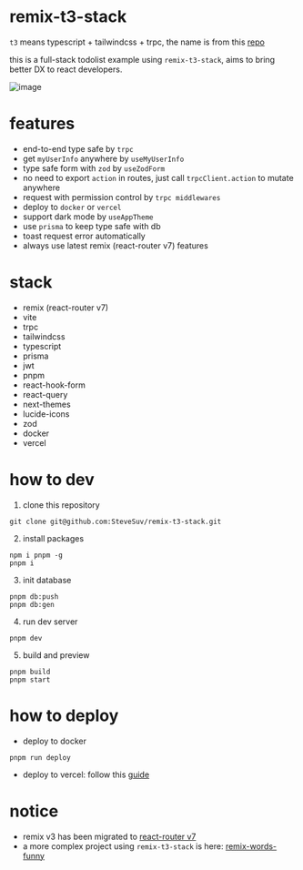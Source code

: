 # remix-t3-stack

`t3` means typescript + tailwindcss + trpc, the name is from this [repo](https://github.com/t3-oss/create-t3-app)

this is a full-stack todolist example using `remix-t3-stack`, aims to bring better DX to react developers.

![image](https://github.com/user-attachments/assets/0129c74a-29f7-4ec0-9957-bd83dae79558)

# features

- end-to-end type safe by `trpc`
- get `myUserInfo` anywhere by `useMyUserInfo`
- type safe form with `zod` by `useZodForm`
- no need to export `action` in routes, just call `trpcClient.action` to mutate anywhere
- request with permission control by `trpc middlewares`
- deploy to `docker` or `vercel`
- support dark mode by `useAppTheme`
- use `prisma` to keep type safe with db
- toast request error automatically
- always use latest remix (react-router v7) features

# stack

- remix (react-router v7)
- vite
- trpc
- tailwindcss
- typescript
- prisma
- jwt
- pnpm
- react-hook-form
- react-query
- next-themes
- lucide-icons
- zod
- docker
- vercel

# how to dev

1. clone this repository

```
git clone git@github.com:SteveSuv/remix-t3-stack.git
```

2. install packages

```
npm i pnpm -g
pnpm i
```

3. init database

```
pnpm db:push
pnpm db:gen
```

4. run dev server

```
pnpm dev
```

5. build and preview

```
pnpm build
pnpm start
```

# how to deploy

- deploy to docker

```
pnpm run deploy
```

- deploy to vercel: follow this [guide](https://vercel.com/docs/frameworks/remix)

# notice

- remix v3 has been migrated to [react-router v7](https://remix.run/blog/react-router-v7)
- a more complex project using `remix-t3-stack` is here: [remix-words-funny](https://github.com/SteveSuv/remix-words-funny)
